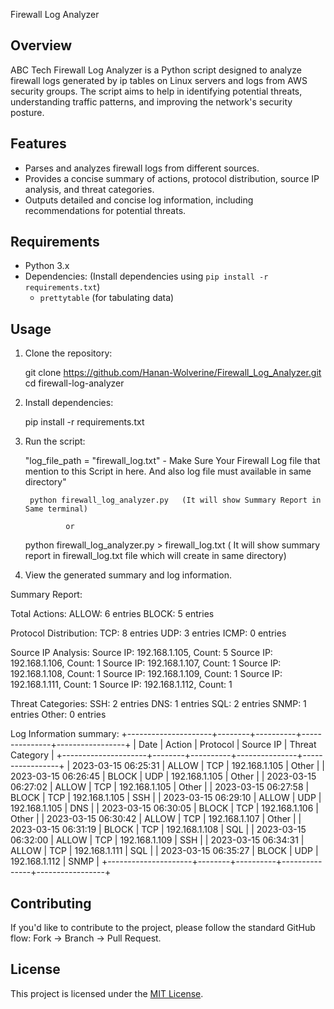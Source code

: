 Firewall Log Analyzer

## Overview

ABC Tech Firewall Log Analyzer is a Python script designed to analyze firewall logs generated by ip tables on Linux servers and logs from AWS security groups. The script aims to help in identifying potential threats, understanding traffic patterns, and improving the network's security posture.

## Features

- Parses and analyzes firewall logs from different sources.
- Provides a concise summary of actions, protocol distribution, source IP analysis, and threat categories.
- Outputs detailed and concise log information, including recommendations for potential threats.

## Requirements

- Python 3.x
- Dependencies: (Install dependencies using `pip install -r requirements.txt`)
  - `prettytable` (for tabulating data)

## Usage

1. Clone the repository:

    
    git clone https://github.com/Hanan-Wolverine/Firewall_Log_Analyzer.git
    cd firewall-log-analyzer
  

2. Install dependencies:

    
    pip install -r requirements.txt
    

3. Run the script:

	"log_file_path = "firewall_log.txt"  - Make Sure Your Firewall Log file that  mention to this Script in here. And also log file must available in same directory"   

 
        python firewall_log_analyzer.py   (It will show Summary Report in Same terminal)

				or
	
	python firewall_log_analyzer.py > firewall_log.txt   ( It will show summary report in firewall_log.txt file which will create in same directory) 
 

4. View the generated summary and log information.

Summary Report:

Total Actions:
ALLOW: 6 entries
BLOCK: 5 entries

Protocol Distribution:
TCP: 8 entries
UDP: 3 entries
ICMP: 0 entries

Source IP Analysis:
Source IP: 192.168.1.105, Count: 5
Source IP: 192.168.1.106, Count: 1
Source IP: 192.168.1.107, Count: 1
Source IP: 192.168.1.108, Count: 1
Source IP: 192.168.1.109, Count: 1
Source IP: 192.168.1.111, Count: 1
Source IP: 192.168.1.112, Count: 1

Threat Categories:
SSH: 2 entries
DNS: 1 entries
SQL: 2 entries
SNMP: 1 entries
Other: 0 entries

Log Information summary:
+---------------------+--------+----------+---------------+-----------------+
|         Date        | Action | Protocol |   Source IP   | Threat Category |
+---------------------+--------+----------+---------------+-----------------+
| 2023-03-15 06:25:31 | ALLOW  |   TCP    | 192.168.1.105 |      Other      |
| 2023-03-15 06:26:45 | BLOCK  |   UDP    | 192.168.1.105 |      Other      |
| 2023-03-15 06:27:02 | ALLOW  |   TCP    | 192.168.1.105 |      Other      |
| 2023-03-15 06:27:58 | BLOCK  |   TCP    | 192.168.1.105 |       SSH       |
| 2023-03-15 06:29:10 | ALLOW  |   UDP    | 192.168.1.105 |       DNS       |
| 2023-03-15 06:30:05 | BLOCK  |   TCP    | 192.168.1.106 |      Other      |
| 2023-03-15 06:30:42 | ALLOW  |   TCP    | 192.168.1.107 |      Other      |
| 2023-03-15 06:31:19 | BLOCK  |   TCP    | 192.168.1.108 |       SQL       |
| 2023-03-15 06:32:00 | ALLOW  |   TCP    | 192.168.1.109 |       SSH       |
| 2023-03-15 06:34:31 | ALLOW  |   TCP    | 192.168.1.111 |       SQL       |
| 2023-03-15 06:35:27 | BLOCK  |   UDP    | 192.168.1.112 |       SNMP      |
+---------------------+--------+----------+---------------+-----------------+

## Contributing

If you'd like to contribute to the project, please follow the standard GitHub flow: Fork -> Branch -> Pull Request.

## License

This project is licensed under the [MIT License](LICENSE).

